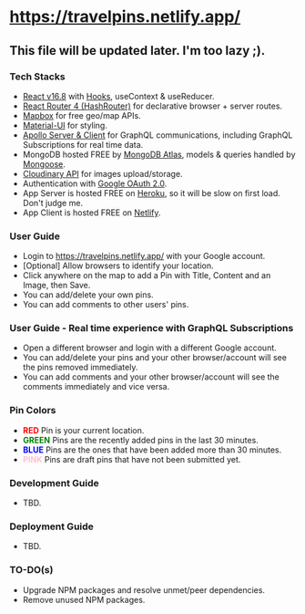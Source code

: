<h1><a href="https://travelpins.netlify.app/">https://travelpins.netlify.app/</a></h1>

## This file will be updated later. I'm too lazy ;).

### Tech Stacks

-   [React v16.8](https://facebook.github.io/react/) with [Hooks](https://reactjs.org/docs/hooks-intro.html), useContext & useReducer.
-   [React Router 4 (HashRouter)](https://reacttraining.com/react-router/) for declarative browser + server routes.
-   [Mapbox](https://www.mapbox.com/) for free geo/map APIs.
-   [Material-UI](https://material-ui.com/) for styling.
-   [Apollo Server & Client](https://www.apollographql.com/docs/react/) for GraphQL communications, including GraphQL Subscriptions for real time data.
-   MongoDB hosted FREE by [MongoDB Atlas](https://www.mongodb.com/cloud/atlas), models & queries handled by [Mongoose](https://mongoosejs.com/).
-   [Cloudinary API](https://cloudinary.com/) for images upload/storage.
-   Authentication with [Google OAuth 2.0](https://developers.google.com/identity/protocols/oauth2).
-   App Server is hosted FREE on [Heroku](https://heroku.com/), so it will be slow on first load. Don't judge me.
-   App Client is hosted FREE on [Netlify](https://www.netlify.com/).

### User Guide

-   Login to https://travelpins.netlify.app/ with your Google account.
-   [Optional] Allow browsers to identify your location.
-   Click anywhere on the map to add a Pin with Title, Content and an Image, then Save.
-   You can add/delete your own pins.
-   You can add comments to other users' pins.

### User Guide - Real time experience with GraphQL Subscriptions

-   Open a different browser and login with a different Google account.
-   You can add/delete your pins and your other browser/account will see the pins removed immediately.
-   You can add comments and your other browser/account will see the comments immediately and vice versa.

### Pin Colors

-   <span style="font-weight:bold;color:red;">RED</span> Pin is your current location.
-   <span style="font-weight:bold;color:green;">GREEN</span> Pins are the recently added pins in the last 30 minutes.
-   <span style="font-weight:bold;color:blue;">BLUE</span> Pins are the ones that have been added more than 30 minutes.
-   <span style="font-weight:bold;color:pink;">PINK</span> Pins are draft pins that have not been submitted yet.

### Development Guide

-   TBD.

### Deployment Guide

-   TBD.

### TO-DO(s)

-   Upgrade NPM packages and resolve unmet/peer dependencies.
-   Remove unused NPM packages.
